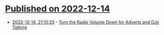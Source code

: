 # [Published on 2022-12-14](index.md)

* [2022-12-14, 21:10:25](https://news.ycombinator.com/item?id=33990612) - [Turn the Radio Volume Down for Adverts and DJs Talking](https://matthewfelgate.wordpress.com/2022/12/14/turn-the-radio-volume-down-for-adverts-and-djs-talking/)
